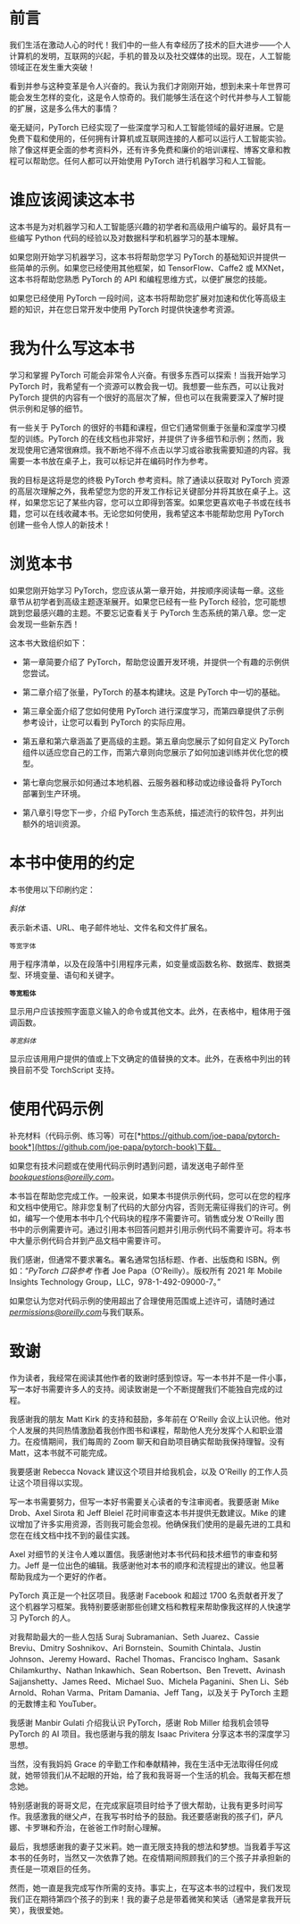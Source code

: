 # 前言

我们生活在激动人心的时代！我们中的一些人有幸经历了技术的巨大进步——个人计算机的发明，互联网的兴起，手机的普及以及社交媒体的出现。现在，人工智能领域正在发生重大突破！

看到并参与这种变革是令人兴奋的。我认为我们才刚刚开始，想到未来十年世界可能会发生怎样的变化，这是令人惊奇的。我们能够生活在这个时代并参与人工智能的扩展，这是多么伟大的事情？

毫无疑问，PyTorch 已经实现了一些深度学习和人工智能领域的最好进展。它是免费下载和使用的，任何拥有计算机或互联网连接的人都可以运行人工智能实验。除了像这样更全面的参考资料外，还有许多免费和廉价的培训课程、博客文章和教程可以帮助您。任何人都可以开始使用 PyTorch 进行机器学习和人工智能。

# 谁应该阅读这本书

这本书是为对机器学习和人工智能感兴趣的初学者和高级用户编写的。最好具有一些编写 Python 代码的经验以及对数据科学和机器学习的基本理解。

如果您刚开始学习机器学习，这本书将帮助您学习 PyTorch 的基础知识并提供一些简单的示例。如果您已经使用其他框架，如 TensorFlow、Caffe2 或 MXNet，这本书将帮助您熟悉 PyTorch 的 API 和编程思维方式，以便扩展您的技能。

如果您已经使用 PyTorch 一段时间，这本书将帮助您扩展对加速和优化等高级主题的知识，并在您日常开发中使用 PyTorch 时提供快速参考资源。

# 我为什么写这本书

学习和掌握 PyTorch 可能会非常令人兴奋。有很多东西可以探索！当我开始学习 PyTorch 时，我希望有一个资源可以教会我一切。我想要一些东西，可以让我对 PyTorch 提供的内容有一个很好的高层次了解，但也可以在我需要深入了解时提供示例和足够的细节。

有一些关于 PyTorch 的很好的书籍和课程，但它们通常侧重于张量和深度学习模型的训练。PyTorch 的在线文档也非常好，并提供了许多细节和示例；然而，我发现使用它通常很麻烦。我不断地不得不点击以学习或谷歌我需要知道的内容。我需要一本书放在桌子上，我可以标记并在编码时作为参考。

我的目标是这将是您的终极 PyTorch 参考资料。除了通读以获取对 PyTorch 资源的高层次理解之外，我希望您为您的开发工作标记关键部分并将其放在桌子上。这样，如果您忘记了某些内容，您可以立即得到答案。如果您更喜欢电子书或在线书籍，您可以在线收藏本书。无论您如何使用，我希望这本书能帮助您用 PyTorch 创建一些令人惊人的新技术！

# 浏览本书

如果您刚开始学习 PyTorch，您应该从第一章开始，并按顺序阅读每一章。这些章节从初学者到高级主题逐渐展开。如果您已经有一些 PyTorch 经验，您可能想跳到您最感兴趣的主题。不要忘记查看关于 PyTorch 生态系统的第八章。您一定会发现一些新东西！

这本书大致组织如下：

+   第一章简要介绍了 PyTorch，帮助您设置开发环境，并提供一个有趣的示例供您尝试。

+   第二章介绍了张量，PyTorch 的基本构建块。这是 PyTorch 中一切的基础。

+   第三章全面介绍了您如何使用 PyTorch 进行深度学习，而第四章提供了示例参考设计，让您可以看到 PyTorch 的实际应用。

+   第五章和第六章涵盖了更高级的主题。第五章向您展示了如何自定义 PyTorch 组件以适应您自己的工作，而第六章则向您展示了如何加速训练并优化您的模型。

+   第七章向您展示如何通过本地机器、云服务器和移动或边缘设备将 PyTorch 部署到生产环境。

+   第八章引导您下一步，介绍 PyTorch 生态系统，描述流行的软件包，并列出额外的培训资源。

# 本书中使用的约定

本书使用以下印刷约定：

*斜体*

表示新术语、URL、电子邮件地址、文件名和文件扩展名。

`等宽字体`

用于程序清单，以及在段落中引用程序元素，如变量或函数名称、数据库、数据类型、环境变量、语句和关键字。

**`等宽粗体`**

显示用户应该按照字面意义输入的命令或其他文本。此外，在表格中，粗体用于强调函数。

*`等宽斜体`*

显示应该用用户提供的值或上下文确定的值替换的文本。此外，在表格中列出的转换目前不受 TorchScript 支持。

# 使用代码示例

补充材料（代码示例、练习等）可在[*https://github.com/joe-papa/pytorch-book*](https://github.com/joe-papa/pytorch-book)下载。

如果您有技术问题或在使用代码示例时遇到问题，请发送电子邮件至*bookquestions@oreilly.com*。

本书旨在帮助您完成工作。一般来说，如果本书提供示例代码，您可以在您的程序和文档中使用它。除非您复制了代码的大部分内容，否则无需征得我们的许可。例如，编写一个使用本书中几个代码块的程序不需要许可。销售或分发 O'Reilly 图书中的示例需要许可。通过引用本书回答问题并引用示例代码不需要许可。将本书中大量示例代码合并到产品文档中需要许可。

我们感谢，但通常不要求署名。署名通常包括标题、作者、出版商和 ISBN。例如：“*PyTorch 口袋参考* 作者 Joe Papa（O'Reilly）。版权所有 2021 年 Mobile Insights Technology Group，LLC，978-1-492-09000-7。”

如果您认为您对代码示例的使用超出了合理使用范围或上述许可，请随时通过*permissions@oreilly.com*与我们联系。

# 致谢

作为读者，我经常在阅读其他作者的致谢时感到惊讶。写一本书并不是一件小事，写一本好书需要许多人的支持。阅读致谢是一个不断提醒我们不能独自完成的过程。

我感谢我的朋友 Matt Kirk 的支持和鼓励，多年前在 O'Reilly 会议上认识他。他对个人发展的共同热情激励着我创作图书和课程，帮助他人充分发挥个人和职业潜力。在疫情期间，我们每周的 Zoom 聊天和自助项目确实帮助我保持理智。没有 Matt，这本书就不可能完成。

我要感谢 Rebecca Novack 建议这个项目并给我机会，以及 O'Reilly 的工作人员让这个项目得以实现。

写一本书需要努力，但写一本好书需要关心读者的专注审阅者。我要感谢 Mike Drob、Axel Sirota 和 Jeff Bleiel 花时间审查这本书并提供无数建议。Mike 的建议增加了许多实用资源，否则我可能会忽视。他确保我们使用的是最先进的工具和您在在线文档中找不到的最佳实践。

Axel 对细节的关注令人难以置信。我感谢他对本书代码和技术细节的审查和努力。Jeff 是一位出色的编辑。我感谢他对本书的顺序和流程提出的建议。他显著帮助我成为一个更好的作者。

PyTorch 真正是一个社区项目。我感谢 Facebook 和超过 1700 名贡献者开发了这个机器学习框架。我特别要感谢那些创建文档和教程来帮助像我这样的人快速学习 PyTorch 的人。

对我帮助最大的一些人包括 Suraj Subramanian、Seth Juarez、Cassie Breviu、Dmitry Soshnikov、Ari Bornstein、Soumith Chintala、Justin Johnson、Jeremy Howard、Rachel Thomas、Francisco Ingham、Sasank Chilamkurthy、Nathan Inkawhich、Sean Robertson、Ben Trevett、Avinash Sajjanshetty、James Reed、Michael Suo、Michela Paganini、Shen Li、Séb Arnold、Rohan Varma、Pritam Damania、Jeff Tang，以及关于 PyTorch 主题的无数博主和 YouTuber。

我感谢 Manbir Gulati 介绍我认识 PyTorch，感谢 Rob Miller 给我机会领导 PyTorch 的 AI 项目。我也感谢与我的朋友 Isaac Privitera 分享这本书的深度学习思想。

当然，没有我妈妈 Grace 的辛勤工作和奉献精神，我在生活中无法取得任何成就，她带领我们从不起眼的开始，给了我和我哥哥一个生活的机会。我每天都在想念她。

特别感谢我的哥哥文尼，在完成家庭项目时给予了很大帮助，让我有更多时间写作。我感激我的继父卢，在我写书时给予的鼓励。我还要感谢我的孩子们，萨凡娜、卡罗琳和乔治，在爸爸工作时耐心理解。

最后，我想感谢我的妻子艾米莉。她一直无限支持我的想法和梦想。当我着手写这本书的任务时，当然又一次依靠了她。在疫情期间照顾我们的三个孩子并承担新的责任是一项艰巨的任务。

然而，她一直是我完成写作所需的支持。事实上，在写这本书的过程中，我们发现我们正在期待第四个孩子的到来！我的妻子总是带着微笑和笑话（通常是拿我开玩笑），我很爱她。
